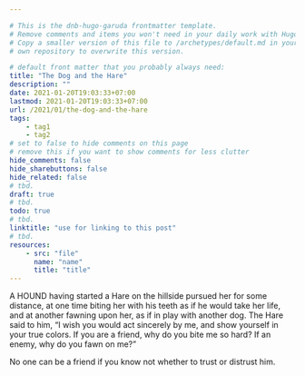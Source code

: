 ```yaml
---

# This is the dnb-hugo-garuda frontmatter template. 
# Remove comments and items you won't need in your daily work with Hugo.
# Copy a smaller version of this file to /archetypes/default.md in your
# own repository to overwrite this version.

# default front matter that you probably always need:
title: "The Dog and the Hare"
description: ""
date: 2021-01-20T19:03:33+07:00
lastmod: 2021-01-20T19:03:33+07:00
url: /2021/01/the-dog-and-the-hare
tags:
    - tag1
    - tag2
# set to false to hide comments on this page
# remove this if you want to show comments for less clutter
hide_comments: false
hide_sharebuttons: false
hide_related: false
# tbd.
draft: true
# tbd.
todo: true
# tbd.
linktitle: "use for linking to this post"
# tbd.
resources:
    - src: "file"
      name: "name"
      title: "title"
---
```

A HOUND having started a Hare on the hillside pursued her for some distance, at one time biting her with his teeth as if he would take her life, and at another fawning upon her, as if in play with another dog. The Hare said to him, “I wish you would act sincerely by me, and show yourself in your true colors. If you are a friend, why do you bite me so hard? If an enemy, why do you fawn on me?”

No one can be a friend if you know not whether to trust or distrust him.
